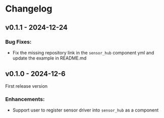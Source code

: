# Changelog

## v0.1.1 - 2024-12-24

### Bug Fixes:

- Fix the missing repository link in the `sensor_hub` component yml and update the example in README.md

## v0.1.0 - 2024-12-6

First release version

### Enhancements:

- Support user to register sensor driver into `sensor_hub` as a component